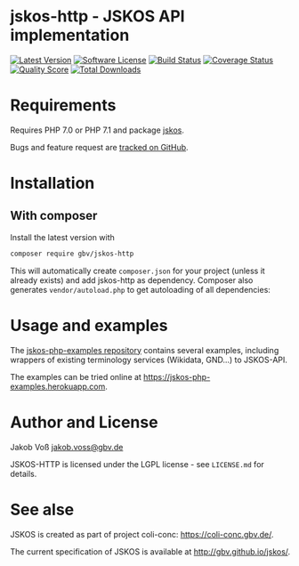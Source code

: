 # jskos-http - JSKOS API implementation

[![Latest Version](https://img.shields.io/packagist/v/gbv/jskos-http.svg?style=flat-square)](https://packagist.org/packages/gbv/jskos)
[![Software License](https://img.shields.io/badge/license-MIT-brightgreen.svg?style=flat-square)](LICENSE)
[![Build Status](https://img.shields.io/travis/gbv/jskos-http.svg?style=flat-square)](https://travis-ci.org/gbv/jskos-http)
[![Coverage Status](https://img.shields.io/coveralls/gbv/jskos-http/master.svg?style=flat-square)](https://coveralls.io/r/gbv/jskos-http)
[![Quality Score](https://img.shields.io/scrutinizer/g/gbv/jskos-http.svg?style=flat-square)](https://scrutinizer-ci.com/g/gbv/jskos-http)
[![Total Downloads](https://img.shields.io/packagist/dt/gbv/jskos-http.svg?style=flat-square)](https://packagist.org/packages/gbv/jskos)


# Requirements

Requires PHP 7.0 or PHP 7.1 and package [jskos](https://packagist.org/packages/gbv/jskos).

Bugs and feature request are [tracked on GitHub](https://github.com/gbv/jskos-http/issues).

# Installation

## With composer

Install the latest version with

~~~bash
composer require gbv/jskos-http
~~~

This will automatically create `composer.json` for your project (unless it already exists) and add jskos-http as dependency. Composer also generates `vendor/autoload.php` to get autoloading of all dependencies: 
# Usage and examples

The [jskos-php-examples repository](https://github.com/gbv/jskos-php-examples)
contains several examples, including wrappers of existing terminology services
(Wikidata, GND...) to JSKOS-API.

The examples can be tried online at <https://jskos-php-examples.herokuapp.com>.

# Author and License

Jakob Voß <jakob.voss@gbv.de>

JSKOS-HTTP is licensed under the LGPL license - see `LICENSE.md` for details.

# See alse

JSKOS is created as part of project coli-conc: <https://coli-conc.gbv.de/>.

The current specification of JSKOS is available at <http://gbv.github.io/jskos/>.

